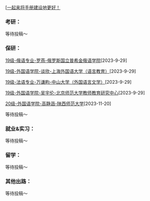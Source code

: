 [[一起来将手册建设地更好！](preface/Sharing_experience.md)

### 考研：
等待投稿～

### 保研：

[19级-俄语专业-罗燕-俄罗斯国立普希金俄语学院](D升学就业篇/外国语学院/19级-俄语专业-罗燕-俄罗斯国立普希金俄语学院.md)[2023-9-29]

[19级-外国语学院-谈欣-上海外国语大学（语言教育）](D升学就业篇/外国语学院/19级-外国语学院-谈欣-上海外国语大学（语言教育）.md)[2023-9-29]

[19级-法语专业-万谦畇-中山大学（外国语言文学）](D升学就业篇/外国语学院/19级-法语专业-万谦畇-中山大学（外国语言文学）.md)[2023-9-29]

[19级-外国语学院-吴宇伦-北京师范大学教师教育研究中心](D升学就业篇/外国语学院/19级-外国语学院-吴宇伦-北京师范大学教师教育研究中心.md)[2023-9-29]

[20级-外国语学院-高静涵-陕西师范大学](D升学就业篇\外国语学院\20级-外国语学院-高静涵-陕西师范大学（学科英语）.md)[2023-11-20]


等待投稿～

### 就业&实习：

等待投稿～

### 留学：

等待投稿～

### 其他出路：

等待投稿～
